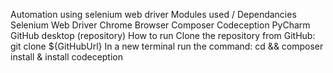 Automation using selenium web driver
Modules used / Dependancies
Selenium Web Driver
Chrome Browser
Composer
Codeception
PyCharm
GitHub desktop (repository)
How to run
Clone the repository from GitHub: git clone ${GitHubUrl}
In a new terminal run the command: cd <repo> && composer install & install codeception
